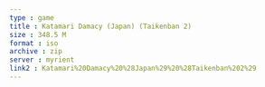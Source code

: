 ```yaml
---
type : game
title : Katamari Damacy (Japan) (Taikenban 2)
size : 348.5 M
format : iso
archive : zip
server : myrient
link2 : Katamari%20Damacy%20%28Japan%29%20%28Taikenban%202%29
---
```

